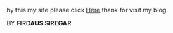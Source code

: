 hy this my site
please click [Here](http://fscodes.github.io)
thank for visit my blog


BY <b>FIRDAUS SIREGAR</b>